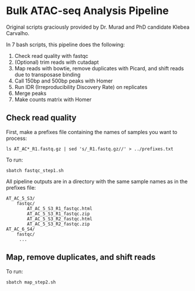 # Bulk ATAC-seq Analysis Pipeline
Original scripts graciously provided by Dr. Murad and PhD candidate Klebea Carvalho.

In 7 bash scripts, this pipeline does the following:
1) Check read quality with fastqc
2) (Optional) trim reads with cutadapt
3) Map reads with bowtie, remove duplicates with Picard, and shift reads due to transposase binding
4) Call 150bp and 500bp peaks with Homer
5) Run IDR (Irreproducibility Discovery Rate) on replicates
6) Merge peaks
7) Make counts matrix with Homer

## Check read quality
First, make a prefixes file containing the names of samples you want to process:
```
ls AT_AC*_R1.fastq.gz | sed 's/_R1.fastq.gz//' > ../prefixes.txt
```

To run:
```
sbatch fastqc_step1.sh
```

All pipeline outputs are in a directory with the same sample names as in the prefixes file:
```
AT_AC_5_S3/
    fastqc/
        AT_AC_5_S3_R1_fastqc.html
        AT_AC_5_S3_R1_fastqc.zip
        AT_AC_5_S3_R2_fastqc.html
        AT_AC_5_S3_R2_fastqc.zip
AT_AC_6_S4/
    fastqc/
     ...     
```

## Map, remove duplicates, and shift reads
To run:
```
sbatch map_step2.sh
```
